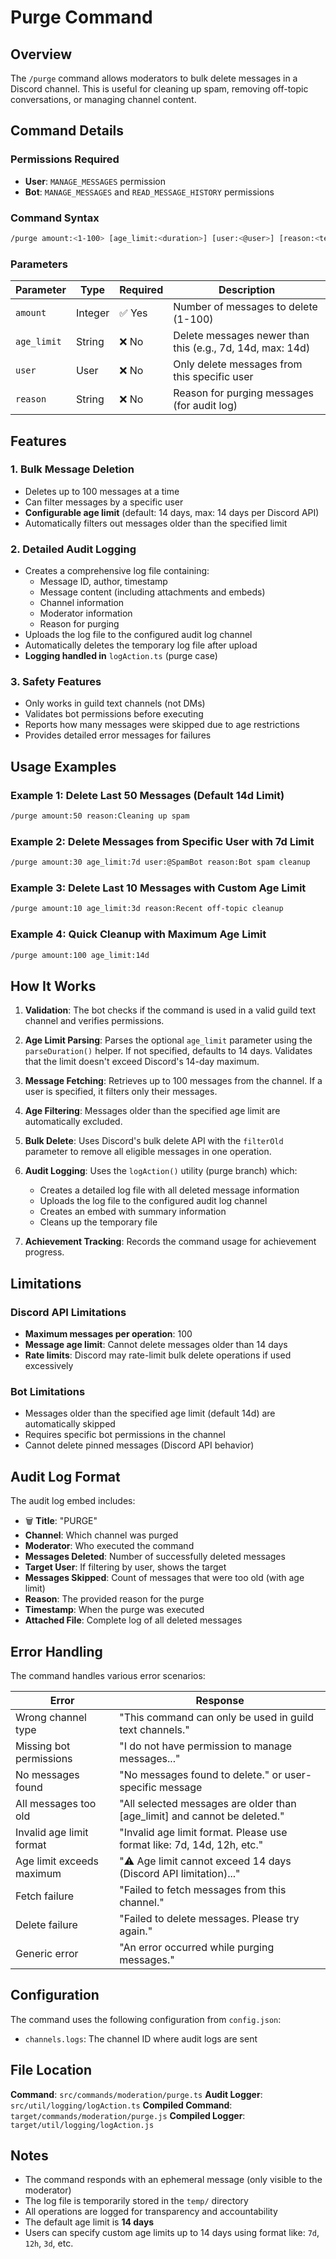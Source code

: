 # Purge Command

## Overview

The `/purge` command allows moderators to bulk delete messages in a Discord channel. This is useful for cleaning up spam, removing off-topic conversations, or managing channel content.

## Command Details

### Permissions Required

- **User**: `MANAGE_MESSAGES` permission
- **Bot**: `MANAGE_MESSAGES` and `READ_MESSAGE_HISTORY` permissions

### Command Syntax

```bash
/purge amount:<1-100> [age_limit:<duration>] [user:<@user>] [reason:<text>]
```

### Parameters

| Parameter   | Type    | Required | Description                                               |
| ----------- | ------- | -------- | --------------------------------------------------------- |
| `amount`    | Integer | ✅ Yes   | Number of messages to delete (1-100)                      |
| `age_limit` | String  | ❌ No    | Delete messages newer than this (e.g., 7d, 14d, max: 14d) |
| `user`      | User    | ❌ No    | Only delete messages from this specific user              |
| `reason`    | String  | ❌ No    | Reason for purging messages (for audit log)               |

## Features

### 1. **Bulk Message Deletion**

- Deletes up to 100 messages at a time
- Can filter messages by a specific user
- **Configurable age limit** (default: 14 days, max: 14 days per Discord API)
- Automatically filters out messages older than the specified limit

### 2. **Detailed Audit Logging**

- Creates a comprehensive log file containing:
  - Message ID, author, timestamp
  - Message content (including attachments and embeds)
  - Channel information
  - Moderator information
  - Reason for purging
- Uploads the log file to the configured audit log channel
- Automatically deletes the temporary log file after upload
- **Logging handled in** `logAction.ts` (purge case)

### 3. **Safety Features**

- Only works in guild text channels (not DMs)
- Validates bot permissions before executing
- Reports how many messages were skipped due to age restrictions
- Provides detailed error messages for failures

## Usage Examples

### Example 1: Delete Last 50 Messages (Default 14d Limit)

```bash
/purge amount:50 reason:Cleaning up spam
```

### Example 2: Delete Messages from Specific User with 7d Limit

```bash
/purge amount:30 age_limit:7d user:@SpamBot reason:Bot spam cleanup
```

### Example 3: Delete Last 10 Messages with Custom Age Limit

```bash
/purge amount:10 age_limit:3d reason:Recent off-topic cleanup
```

### Example 4: Quick Cleanup with Maximum Age Limit

```bash
/purge amount:100 age_limit:14d
```

## How It Works

1. **Validation**: The bot checks if the command is used in a valid guild text channel and verifies permissions.

2. **Age Limit Parsing**: Parses the optional `age_limit` parameter using the `parseDuration()` helper. If not specified, defaults to 14 days. Validates that the limit doesn't exceed Discord's 14-day maximum.

3. **Message Fetching**: Retrieves up to 100 messages from the channel. If a user is specified, it filters only their messages.

4. **Age Filtering**: Messages older than the specified age limit are automatically excluded.

5. **Bulk Delete**: Uses Discord's bulk delete API with the `filterOld` parameter to remove all eligible messages in one operation.

6. **Audit Logging**: Uses the `logAction()` utility (purge branch) which:
   - Creates a detailed log file with all deleted message information
   - Uploads the log file to the configured audit log channel
   - Creates an embed with summary information
   - Cleans up the temporary file

7. **Achievement Tracking**: Records the command usage for achievement progress.

## Limitations

### Discord API Limitations

- **Maximum messages per operation**: 100
- **Message age limit**: Cannot delete messages older than 14 days
- **Rate limits**: Discord may rate-limit bulk delete operations if used excessively

### Bot Limitations

- Messages older than the specified age limit (default 14d) are automatically skipped
- Requires specific bot permissions in the channel
- Cannot delete pinned messages (Discord API behavior)

## Audit Log Format

The audit log embed includes:

- 🗑️ **Title**: "PURGE"
- **Channel**: Which channel was purged
- **Moderator**: Who executed the command
- **Messages Deleted**: Number of successfully deleted messages
- **Target User**: If filtering by user, shows the target
- **Messages Skipped**: Count of messages that were too old (with age limit)
- **Reason**: The provided reason for the purge
- **Timestamp**: When the purge was executed
- **Attached File**: Complete log of all deleted messages

## Error Handling

The command handles various error scenarios:

| Error                     | Response                                                                   |
| ------------------------- | -------------------------------------------------------------------------- |
| Wrong channel type        | "This command can only be used in guild text channels."                    |
| Missing bot permissions   | "I do not have permission to manage messages..."                           |
| No messages found         | "No messages found to delete." or user-specific message                    |
| All messages too old      | "All selected messages are older than [age_limit] and cannot be deleted."  |
| Invalid age limit format  | "Invalid age limit format. Please use format like: 7d, 14d, 12h, etc."    |
| Age limit exceeds maximum | "⚠️ Age limit cannot exceed 14 days (Discord API limitation)..."          |
| Fetch failure             | "Failed to fetch messages from this channel."                              |
| Delete failure            | "Failed to delete messages. Please try again."                             |
| Generic error             | "An error occurred while purging messages."                                |

## Configuration

The command uses the following configuration from `config.json`:

- `channels.logs`: The channel ID where audit logs are sent

## File Location

**Command**: `src/commands/moderation/purge.ts`
**Audit Logger**: `src/util/logging/logAction.ts`
**Compiled Command**: `target/commands/moderation/purge.js`
**Compiled Logger**: `target/util/logging/logAction.js`

## Notes

- The command responds with an ephemeral message (only visible to the moderator)
- The log file is temporarily stored in the `temp/` directory
- All operations are logged for transparency and accountability
- The default age limit is **14 days**
- Users can specify custom age limits up to 14 days using format like: `7d`, `12h`, `3d`, etc.
